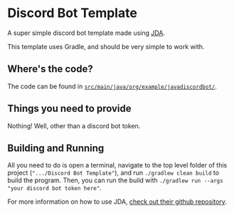 # Discord Bot Template

A super simple discord bot template made using [JDA][1].

This template uses Gradle, and should be very simple to work with.

## Where's the code?

The code can be found in [`src/main/java/org/example/javadiscordbot/`][2].

## Things you need to provide

Nothing! Well, other than a discord bot token.

## Building and Running

All you need to do is open a terminal, navigate to the top level folder of this project (`".../Discord Bot Template"`), and
run `./gradlew clean build` to build the program.
Then, you can run the build with `./gradlew run --args "your discord bot token here"`.

For more information on how to use JDA, [check out their github repository][1].

[1]: https://github.com/DV8FromTheWorld/JDA "The JDA github repository."
[2]: https://github.com/lucasstarsz/Java-Discord-Bot-Template/tree/main/src/main/java/org/example/javadiscordbot "Main source code of the template."
